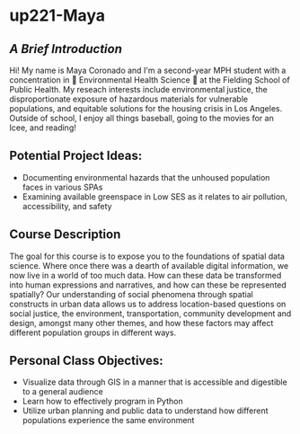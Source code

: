 # up221-Maya
## ***A Brief Introduction***
Hi! My name is Maya Coronado and I'm a second-year MPH student with a concentration in :seedling: Environmental Health Science :seedling: at the Fielding School of Public Health. My reseach interests include environmental justice, the disproportionate exposure of hazardous materials for vulnerable populations, and equitable solutions for the housing crisis in Los Angeles. Outside of school, I enjoy all things baseball, going to the movies for an Icee, and reading! 

## Potential Project Ideas: ## 
+ Documenting environmental hazards that the unhoused population faces in various SPAs
+ Examining available greenspace in Low SES as it relates to air pollution, accessibility, and safety
 
## Course Description ##
The goal for this course is to expose you to the foundations of spatial data science. Where once there was a dearth of available digital information, we now live in a world of too much data. How can these data be transformed into human expressions and narratives, and how can these be represented spatially? Our understanding of social phenomena through spatial constructs in urban data allows us to address location-based questions on social justice, the environment, transportation, community development and design, amongst many other themes, and how these factors may affect different population groups in different ways.

## Personal Class Objectives: ##
+ Visualize data through GIS in a manner that is accessible and digestible to a general audience
+ Learn how to effectively program in Python
+ Utilize urban planning and public data to understand how different populations experience the same environment 

